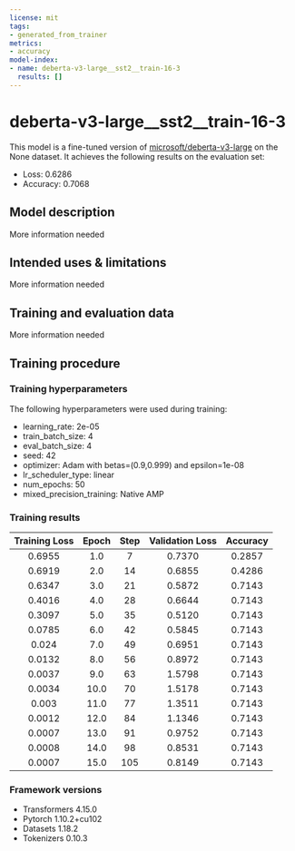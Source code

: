 ```yaml
---
license: mit
tags:
- generated_from_trainer
metrics:
- accuracy
model-index:
- name: deberta-v3-large__sst2__train-16-3
  results: []
---
```


<!-- This model card has been generated automatically according to the information the Trainer had access to. You
should probably proofread and complete it, then remove this comment. -->

# deberta-v3-large__sst2__train-16-3

This model is a fine-tuned version of [microsoft/deberta-v3-large](https://huggingface.co/microsoft/deberta-v3-large) on the None dataset.
It achieves the following results on the evaluation set:
- Loss: 0.6286
- Accuracy: 0.7068

## Model description

More information needed

## Intended uses & limitations

More information needed

## Training and evaluation data

More information needed

## Training procedure

### Training hyperparameters

The following hyperparameters were used during training:
- learning_rate: 2e-05
- train_batch_size: 4
- eval_batch_size: 4
- seed: 42
- optimizer: Adam with betas=(0.9,0.999) and epsilon=1e-08
- lr_scheduler_type: linear
- num_epochs: 50
- mixed_precision_training: Native AMP

### Training results

| Training Loss | Epoch | Step | Validation Loss | Accuracy |
|:-------------:|:-----:|:----:|:---------------:|:--------:|
| 0.6955        | 1.0   | 7    | 0.7370          | 0.2857   |
| 0.6919        | 2.0   | 14   | 0.6855          | 0.4286   |
| 0.6347        | 3.0   | 21   | 0.5872          | 0.7143   |
| 0.4016        | 4.0   | 28   | 0.6644          | 0.7143   |
| 0.3097        | 5.0   | 35   | 0.5120          | 0.7143   |
| 0.0785        | 6.0   | 42   | 0.5845          | 0.7143   |
| 0.024         | 7.0   | 49   | 0.6951          | 0.7143   |
| 0.0132        | 8.0   | 56   | 0.8972          | 0.7143   |
| 0.0037        | 9.0   | 63   | 1.5798          | 0.7143   |
| 0.0034        | 10.0  | 70   | 1.5178          | 0.7143   |
| 0.003         | 11.0  | 77   | 1.3511          | 0.7143   |
| 0.0012        | 12.0  | 84   | 1.1346          | 0.7143   |
| 0.0007        | 13.0  | 91   | 0.9752          | 0.7143   |
| 0.0008        | 14.0  | 98   | 0.8531          | 0.7143   |
| 0.0007        | 15.0  | 105  | 0.8149          | 0.7143   |


### Framework versions

- Transformers 4.15.0
- Pytorch 1.10.2+cu102
- Datasets 1.18.2
- Tokenizers 0.10.3

